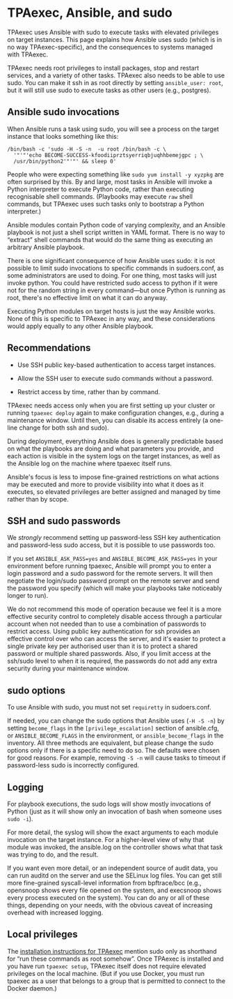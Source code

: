 # TPAexec, Ansible, and sudo

TPAexec uses Ansible with sudo to execute tasks with elevated privileges
on target instances. This page explains how Ansible uses sudo (which is
in no way TPAexec-specific), and the consequences to systems managed
with TPAexec.

TPAexec needs root privileges to install packages, stop and restart
services, and a variety of other tasks. TPAexec also needs to be able to
use sudo. You can make it ssh in as root directly by setting
`ansible_user: root`, but it will still use sudo to execute tasks as
other users (e.g., postgres).

## Ansible sudo invocations

When Ansible runs a task using sudo, you will see a process on the
target instance that looks something like this:

```
/bin/bash -c 'sudo -H -S -n  -u root /bin/bash -c \
  '"'"'echo BECOME-SUCCESS-kfoodiiprztsyerriqbjuqhhbemejgpc ; \
  /usr/bin/python2'"'"' && sleep 0'
```

People who were expecting something like `sudo yum install -y xyzpkg`
are often surprised by this. By and large, most tasks in Ansible will
invoke a Python interpreter to execute Python code, rather than
executing recognisable shell commands. (Playbooks may execute `raw`
shell commands, but TPAexec uses such tasks only to bootstrap a Python
interpreter.)

Ansible modules contain Python code of varying complexity, and an
Ansible playbook is not just a shell script written in YAML format.
There is no way to “extract” shell commands that would do the same thing
as executing an arbitrary Ansible playbook.

There is one significant consequence of how Ansible uses sudo: it is not
possible to limit sudo invocations to specific commands in sudoers.conf,
as some administrators are used to doing. For one thing, most tasks will
just invoke python. You could have restricted sudo access to python if
it were not for the random string in every command—but once Python is
running as root, there's no effective limit on what it can do anyway.

Executing Python modules on target hosts is just the way Ansible works.
None of this is specific to TPAexec in any way, and these considerations
would apply equally to any other Ansible playbook.

## Recommendations

* Use SSH public key-based authentication to access target instances.

* Allow the SSH user to execute sudo commands without a password.

* Restrict access by time, rather than by command.

TPAexec needs access only when you are first setting up your cluster or
running `tpaexec deploy` again to make configuration changes, e.g.,
during a maintenance window. Until then, you can disable its access
entirely (a one-line change for both ssh and sudo).

During deployment, everything Ansible does is generally predictable
based on what the playbooks are doing and what parameters you provide,
and each action is visible in the system logs on the target instances,
as well as the Ansible log on the machine where tpaexec itself runs.

Ansible's focus is less to impose fine-grained restrictions on what
actions may be executed and more to provide visibility into what it does
as it executes, so elevated privileges are better assigned and managed
by time rather than by scope.

## SSH and sudo passwords

We *strongly* recommend setting up password-less SSH key authentication
and password-less sudo access, but it is possible to use passwords too.

If you set `ANSIBLE_ASK_PASS=yes` and `ANSIBLE_BECOME_ASK_PASS=yes`
in your environment before running tpaexec, Ansible will prompt you to
enter a login password and a sudo password for the remote servers. It
will then negotiate the login/sudo password prompt on the remote server
and send the password you specify (which will make your playbooks take
noticeably longer to run).

We do not recommend this mode of operation because we feel it is a more
effective security control to completely disable access through a
particular account when not needed than to use a combination of
passwords to restrict access. Using public key authentication for ssh
provides an effective control over who can access the server, and it's
easier to protect a single private key per authorised user than it is to
protect a shared password or multiple shared passwords. Also, if you
limit access at the ssh/sudo level to when it is required, the passwords
do not add any extra security during your maintenance window.

## sudo options

To use Ansible with sudo, you must not set `requiretty` in sudoers.conf.

If needed, you can change the sudo options that Ansible uses
(`-H -S -n`) by setting `become_flags` in the
`[privilege_escalation]` section of ansible.cfg, or
`ANSIBLE_BECOME_FLAGS` in the environment, or `ansible_become_flags`
in the inventory. All three methods are equivalent, but please change
the sudo options only if there is a specific need to do so. The defaults
were chosen for good reasons. For example, removing `-S -n` will cause
tasks to timeout if password-less sudo is incorrectly configured.

## Logging

For playbook executions, the sudo logs will show mostly invocations of
Python (just as it will show only an invocation of bash when someone
uses `sudo -i`).

For more detail, the syslog will show the exact arguments to each module
invocation on the target instance. For a higher-level view of why that
module was invoked, the ansible.log on the controller shows what that
task was trying to do, and the result.

If you want even more detail, or an independent source of audit data,
you can run auditd on the server and use the SELinux log files. You can
get still more fine-grained syscall-level information from bpftrace/bcc
(e.g., opensnoop shows every file opened on the system, and execsnoop
shows every process executed on the system). You can do any or all of
these things, depending on your needs, with the obvious caveat of
increasing overhead with increased logging.

## Local privileges

The
[installation instructions for TPAexec](INSTALL.md)
mention sudo only as shorthand for “run these commands as root somehow”.
Once TPAexec is installed and you have run `tpaexec setup`, TPAexec
itself does not require elevated privileges on the local machine. (But
if you use Docker, you must run tpaexec as a user that belongs to a
group that is permitted to connect to the Docker daemon.)

